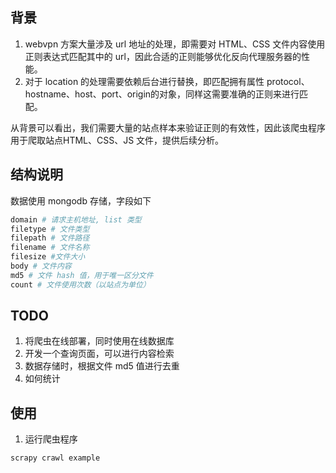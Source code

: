 ## 背景
1. webvpn 方案大量涉及 url 地址的处理，即需要对 HTML、CSS 文件内容使用正则表达式匹配其中的 url，因此合适的正则能够优化反向代理服务器的性能。
2. 对于 location 的处理需要依赖后台进行替换，即匹配拥有属性 protocol、hostname、host、port、origin的对象，同样这需要准确的正则来进行匹配。

从背景可以看出，我们需要大量的站点样本来验证正则的有效性，因此该爬虫程序用于爬取站点HTML、CSS、JS 文件，提供后续分析。

## 结构说明
数据使用 mongodb 存储，字段如下

```python
domain # 请求主机地址, list 类型
filetype # 文件类型
filepath # 文件路径
filename # 文件名称
filesize #文件大小
body # 文件内容
md5 # 文件 hash 值，用于唯一区分文件
count # 文件使用次数（以站点为单位）
```

## TODO
1. 将爬虫在线部署，同时使用在线数据库
2. 开发一个查询页面，可以进行内容检索
3. 数据存储时，根据文件 md5 值进行去重
4. 如何统计

## 使用
1. 运行爬虫程序
```bash
scrapy crawl example
```